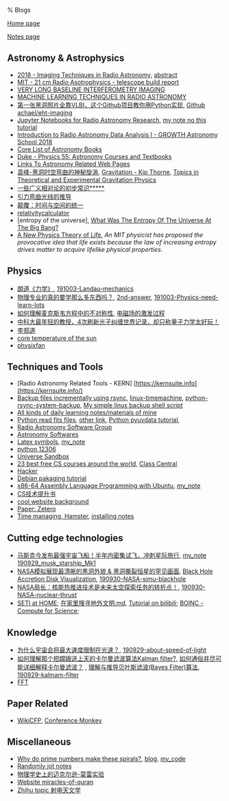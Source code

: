 % Blogs

[Home page](https://rkkuang.github.io/)

[Notes page](https://rkkuang.github.io/notes/)

## Astronomy & Astrophysics

- [2018 - Imaging Techniques in Radio Astronomy](https://www.iist.ac.in/node/3538), [abstract](local_files/talk_imging_radioastro_2018.txt)
- [MIT - 21 cm Radio Asotrophysics - telescope build report](http://web.mit.edu/8.13/www/JLExperiments/JLExp46.pdf)
- [VERY LONG BASELINE INTERFEROMETRY IMAGING](https://blackholecam.org/research/bhshadow/vlbi/)
- [MACHINE LEARNING TECHNIQUES IN RADIO ASTRONOMY](https://www.icrar.org/study-with-icrar/postgraduate-opportunities/postgraduate-research-projects/mwa-science/machine-learning-techniques-radio-astronomy/)
- [第一张黑洞照片全靠VLBI，这个Github项目教你用Python实现](https://news.hexun.com/2019-04-12/196806016.html), [Github achael/eht-imaging](https://github.com/achael/eht-imaging)
- [Jupyter Notebooks for Radio Astronomy Research](https://www.youtube.com/watch?v=L5TxeCwNV_4&t=940s), [my note no this tutorial](https://github.com/rkkuang/learning_notes/blob/master/astronomy/Jupyter_Notebooks_for_Radio_Astronomy_Research.txt)
- [Introduction to Radio Astronomy Data Analysis I - GROWTH Astronomy School 2018](https://www.youtube.com/watch?v=uCPazA_-rmg)
- [Core List of Astronomy Books](http://ads.harvard.edu/books/clab/)
- [Duke - Physics 55: Astronomy Courses and Textbooks](http://webhome.phy.duke.edu/~hsg/134/courses-and-textbooks.html)
- [Links To Astronomy Related Web Pages](http://umich.edu/~lowbrows/links/)
- [袁峰-黑洞时空弯曲的神秘旋涡](https://b23.tv/av73621184), [Gravitation - Kip Thorne](http://gen.lib.rus.ec/book/index.php?md5=4CA0C023B62E7ABC3D2BC1B4825DFAAD), [Topics in Theoretical and Experimental Gravitation Physics](http://gen.lib.rus.ec/book/index.php?md5=4BECE74DD437525F782B653F1F700A32)
- [一些广义相对论的初步常识*****](https://zhuanlan.zhihu.com/p/29868603)
- [引力弯曲光线的推导](http://www.kepuchina.cn/wiki/science/201904/t20190412_1040282.shtml)
- [颠覆：时间与空间的统一](https://www.coursera.org/lecture/tianwenxue/dian-fu-shi-jian-yu-kong-jian-de-tong-b3VYh)
- [relativitycalculator](http://www.relativitycalculator.com/)
- [entropy of the universe], [What Was The Entropy Of The Universe At The Big Bang?](https://medium.com/starts-with-a-bang/ask-ethan-what-was-the-entropy-of-the-universe-at-the-big-bang-45ce2622ecb7)
- [A New Physics Theory of Life](https://www.quantamagazine.org/a-new-thermodynamics-theory-of-the-origin-of-life-20140122/), *An MIT physicist has proposed the provocative idea that life exists because the law of increasing entropy drives matter to acquire lifelike physical properties.*

## Physics

- [朗道《力学》](https://www.zhihu.com/question/348029701/answer/841692861), [191003-Landau-mechanics](191003-Landau-mechanics.txt)
- [物理专业的真的要学那么多东西吗？](https://www.zhihu.com/question/30129574/answer/804900733?), [2nd-answer](https://www.zhihu.com/question/30129574/answer/192231905), [191003-Physics-need-learn-lots](191003-Physics-need-learn-lots.txt)
- [如何理解麦克斯韦方程中的不对称性](https://zhuanlan.zhihu.com/p/81453538), [电磁场的激发过程](https://zhuanlan.zhihu.com/p/77808968)
- [中科大最年轻的教授，4次刷新光子纠缠世界记录，却只称量子力学太好玩！](https://mp.weixin.qq.com/s?__biz=MjM5MDE3OTk2Ng==&mid=2657461599&idx=1&sn=49e8efbb6df5450bfe8ab8301f128e96&chksm=bdd9b24e8aae3b587417d95f41714b4dbde21ae118742d5cfb0425b26c32f33106f2179ed6d2&mpshare=1&scene=1&srcid=&sharer_sharetime=1569767323619&sharer_shareid=018a77f5729d3c3da89b671a59dbccac#rd)
- [李郑道](https://books.google.com.hk/books?id=jZzDCQAAQBAJ&pg=PT311&lpg=PT311&dq=主序星内部温度分布&source=bl&ots=mROFrBTYG2&sig=ACfU3U17do6GktbbDYvumdro1HeSssrvfg&hl=en&sa=X&ved=2ahUKEwiEl8rw063lAhUZxosBHVbDCSsQ6AEwBnoECAkQAQ#v=onepage&q=主序星内部温度分布&f=false)
- [core temperature of the sun](../local_files/sun_core.txt)
- [physixfan](https://www.physixfan.com/)

## Techniques and Tools

- [Radio Astronomy Related Tools - KERN] [https://kernsuite.info](https://kernsuite.info/)
- [Backup files incrementally using rsync](http://einverne.github.io/post/2017/07/rsync-introduction.html), [linux-timemachine](https://github.com/cytopia/linux-timemachine), [python-rsync-system-backup](https://github.com/xolox/python-rsync-system-backup), [My simple linux backup shell script](./local_files/.sysbak.sh)
- [All kinds of daily learning notes/materials of mine](https://github.com/rkkuang/learning_notes)
- [Python read fits files](https://blog.csdn.net/kdyyh/article/details/72652110), [other link](https://blog.csdn.net/fupotui7870/article/details/82148620), [Python pyuvdata tutorial](https://pyuvdata.readthedocs.io/en/latest/tutorial.html), 
- [Radio Astronomy Software Group](https://github.com/RadioAstronomySoftwareGroup)
- [Astronomy Softwares](http://blog.sciencenet.cn/blog-587102-949176.html)
- [Latex symbols](https://blog.csdn.net/Ying_Xu/article/details/51240291), [my_note](../local_files/latex_notes.txt)
- [python 12306](https://github.com/testerSunshine/12306)
- [Universe Sandbox](http://universesandbox.com/)
- [23 best free CS courses around the world](https://zhuanlan.zhihu.com/p/84599789), [Class Central](https://www.classcentral.com/)
- [Hacker](191004-hacker.txt)
- [Debian pakaging tutorial](https://www.debian.org/doc/manuals/packaging-tutorial/packaging-tutorial.zh_TW.pdf)
- [x86-64 Assembly Language Programming with Ubuntu](http://www.egr.unlv.edu/~ed/x86.html), [my_note](191013_assembly.txt)
- [CS技术提升书](https://github.com/songhuiqing/book)
- [cool website background](https://www.cnblogs.com/ning-blogs/)
- [Paper: Zetero](https://www.zotero.org/)
- [Time managing, Hamster](https://github.com/projecthamster/hamster), [installing notes](../local_files/hamster_install)

## Cutting edge technologies

- [马斯克今发布最强宇宙飞船！半年内密集试飞，冲刺星际旅行](https://mp.weixin.qq.com/s/_hMZiUbloxGSyUrqq2rkTw), [my_note 190929_musk_starship_Mk1](190929_musk_starship_Mk1.txt)
- [NASA模拟展现最清晰的黑洞外貌 & 黑洞撕裂恒星的罕见画面](https://mp.weixin.qq.com/s/l2U3YkWwa8hNaP5Sl3PMGQ), [Black Hole Accretion Disk Visualization](https://svs.gsfc.nasa.gov/13326), [190930-NASA-simu-blackhole](190930-NASA-simu-blackhole.txt)
- [NASA局长：核能热推进技术是未来太空探索任务的转折点！](https://mbd.baidu.com/newspage/data/landingsuper?context={"nid"%3A"news_10042390126574701774"}&n_type=0&p_from=1), [190930-NASA-nuclear-thrust](190930-NASA-nuclear-thrust.txt)
- [SETI at HOME](https://setiathome.berkeley.edu/); [在家里搜寻地外文明.md](https://github.com/TommyZihao/Zihao-Blog/blob/master/在家里搜寻地外文明.md), [Tutorial on bilibili](https://b23.tv/av33512270); [BOINC - Compute for Science](https://boinc.berkeley.edu/); 

## Knowledge

- [为什么宇宙会将最大速度限制在光速？](https://www.zhihu.com/question/309934940/answer/838518688), [190929-about-speed-of-light](190929-about-speed-of-light.txt)
- [如何理解那个把嫦娥送上天的卡尔曼滤波算法Kalman filter?](https://zhuanlan.zhihu.com/p/77327349), [如何通俗并尽可能详细解释卡尔曼滤波？](https://www.zhihu.com/question/23971601/answer/770830003) , [理解与推导贝叶斯滤波(Bayes Filter)算法](https://zhuanlan.zhihu.com/p/75880143), [190929-kalmam-filter](190929-kalmam-filter.txt)
- [FFT](191122_FFT.txt)

## Paper Related

- [WikiCFP](http://www.wikicfp.com/cfp/), [Conference Monkey](https://conferencemonkey.org/)

## Miscellaneous

- [Why do prime numbers make these spirals?](https://www.youtube.com/watch?v=EK32jo7i5LQ), [blog](https://math.stackexchange.com/questions/885879/meaning-of-rays-in-polar-plot-of-prime-numbers/885894), [my_code](https://github.com/rkkuang/learning_notes/tree/master/funpython/playwithprime)
- [Randomly jot notes](../local_files/randomnote.txt)
- [物理学史上的迈克尔逊-莫雷实验](https://www.jianshu.com/p/66440a5a3680)
- [Website miracles-of-quran](http://www.miracles-of-quran.com/index.htm)
- [Zhihu topic 射电天文学](https://www.zhihu.com/topic/19775272/)

